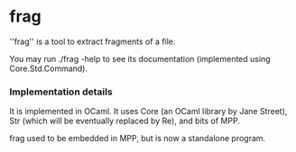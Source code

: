 # frag

''frag'' is a tool to extract fragments of a file.

You may run  ./frag -help to see its documentation (implemented using Core.Std.Command).


### Implementation details
It is implemented in OCaml.
It uses Core (an OCaml library by Jane Street), Str (which will be eventually replaced by Re),
and bits of MPP.

frag used to be embedded in MPP, but is now a standalone program.


